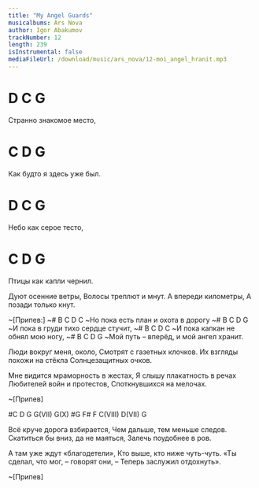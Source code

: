 ```yaml
---
title: "My Angel Guards"
musicalbums: Ars Nova
author: Igor Abakumov
trackNumber: 12
length: 239
isInstrumental: false
mediaFileUrl: /download/music/ars_nova/12-moi_angel_hranit.mp3
---
```


#   D        C     G
Странно знакомое место,
#     C        D        G
Как будто я здесь уже был.
# D        C     G
Небо как серое тесто,
#  C        D        G
Птицы как капли чернил.

Дуют осенние ветры,
Волосы треплют и мнут.
А впереди километры,
А позади только кнут.

~[Припев:]
~#      B        C      D        C
~Но пока есть план и охота в дорогу
~#     B       C       D         G
~И пока в груди тихо сердце стучит,
~#     B     C        D       C
~И пока капкан не обнял мою ногу,
~#     B         C         D         G
~Мой путь – вперёд, и мой ангел хранит.

Люди вокруг меня, около,
Смотрят с газетных клочков.
Их взгляды похожи на стёкла
Солнцезащитных очков.

Мне видится мраморность в жестах,
Я слышу плакатность в речах
Любителей войн и протестов,
Споткнувшихся на мелочах.

~[Припев]

#C  D  G  G(VII) G(X)
#G  F#  F  C(VIII)  D(VII)  G

Всё круче дорога взбирается,
Чем дальше, тем меньше следов.
Скатиться бы вниз, да не маяться,
Залечь поудобнее в ров.

А там уже ждут «благодетели»,
Кто выше, кто ниже чуть-чуть.
«Ты сделал, что мог, – говорят они, –
Теперь заслужил отдохнуть».

~[Припев]

